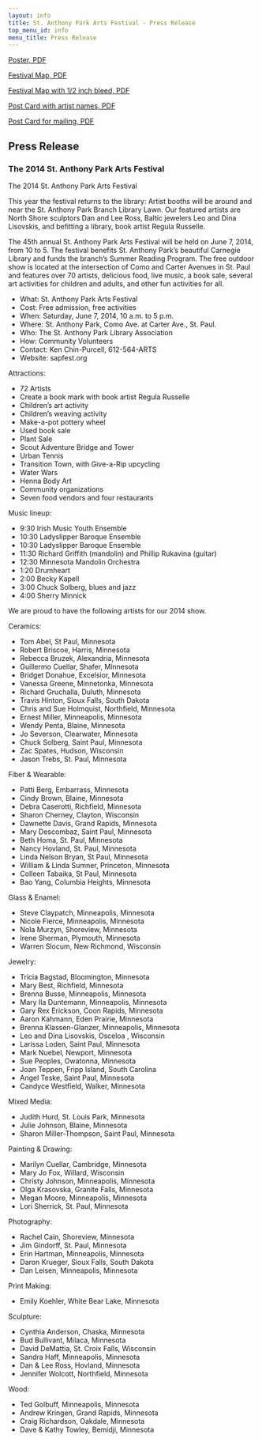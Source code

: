 ```yaml
---
layout: info
title: St. Anthony Park Arts Festival - Press Release
top_menu_id: info
menu_title: Press Release
---
```


[Poster, PDF](/info/SAPAFposter14.pdf)

[Festival Map, PDF](/info/Map2014.pdf)

[Festival Map with 1/2 inch bleed, PDF](/info/Map2014Bordered.pdf)

[Post Card with artist names, PDF](/info/SAPcardArtists.pdf)

[Post Card for mailing, PDF](/info/SAPpostcardmailers.pdf)

## Press Release

### The 2014 St. Anthony Park Arts Festival

The 2014 St. Anthony Park Arts Festival

This year the festival returns to the library: 
Artist booths will be around and near the St. Anthony Park Branch Library Lawn. 
Our featured artists are North Shore sculptors Dan and Lee Ross, 
Baltic jewelers Leo and Dina Lisovskis, 
and befitting a library, book artist Regula Russelle.

The 45th annual St. Anthony Park Arts Festival 
will be held on June 7, 2014, from 10 to 5. 
The festival benefits St. Anthony Park’s beautiful Carnegie Library 
and funds the branch’s Summer Reading Program. 
The free outdoor show is located at the intersection of 
Como and Carter Avenues in St. Paul and features over 70 artists, 
delicious food, live music, a book sale, 
several art activities for children and adults, and other fun activities for all.

- What: St. Anthony Park Arts Festival 
- Cost: Free admission, free activities
- When: Saturday, June 7, 2014, 10 a.m. to 5 p.m.
- Where: St. Anthony Park, Como Ave. at Carter Ave., St. Paul.
- Who: The St. Anthony Park Library Association   
- How: Community Volunteers
- Contact: Ken Chin-Purcell, 612-564-ARTS
- Website: sapfest.org

Attractions:

- 72 Artists
- Create a book mark with book artist Regula Russelle
- Children’s art activity
- Children’s weaving activity
- Make-a-pot pottery wheel
- Used book sale
- Plant Sale
- Scout Adventure Bridge and Tower
- Urban Tennis
- Transition Town, with Give-a-Rip upcycling
- Water Wars
- Henna Body Art
- Community organizations
- Seven food vendors and four restaurants

Music lineup:

- 9:30  Irish Music Youth Ensemble
- 10:30  Ladyslipper Baroque Ensemble
- 10:30  Ladyslipper Baroque Ensemble
- 11:30  Richard Griffith (mandolin) and Phillip Rukavina (guitar)
- 12:30  Minnesota Mandolin Orchestra
- 1:20  Drumheart
- 2:00  Becky Kapell
- 3:00  Chuck Solberg, blues and jazz
- 4:00  Sherry Minnick 

We are proud to have the following artists for our 2014 show. 

Ceramics:

- Tom Abel,    St Paul, Minnesota
- Robert Briscoe,    Harris, Minnesota
- Rebecca Bruzek,    Alexandria, Minnesota
- Guillermo Cuellar,    Shafer, Minnesota
- Bridget Donahue,    Excelsior, Minnesota
- Vanessa Greene,    Minnetonka, Minnesota
- Richard Gruchalla,    Duluth, Minnesota
- Travis Hinton,    Sioux Falls, South Dakota
- Chris and Sue Holmquist,    Northfield, Minnesota
- Ernest Miller,    Minneapolis, Minnesota
- Wendy Penta,    Blaine, Minnesota
- Jo Severson,    Clearwater, Minnesota
- Chuck Solberg,    Saint Paul, Minnesota
- Zac Spates,    Hudson, Wisconsin
- Jason Trebs,    St. Paul, Minnesota

Fiber & Wearable:

- Patti Berg,    Embarrass, Minnesota
- Cindy Brown,    Blaine, Minnesota
- Debra Caserotti,    Richfield, Minnesota
- Sharon Cherney,    Clayton, Wisconsin
- Dawnette Davis,    Grand Rapids, Minnesota
- Mary Descombaz,    Saint Paul, Minnesota
- Beth Homa,    St. Paul, Minnesota
- Nancy Hovland,    St. Paul, Minnesota
- Linda Nelson Bryan,    St Paul, Minnesota
- William & Linda Sumner,    Princeton, Minnesota
- Colleen Tabaika,    St Paul, Minnesota
- Bao Yang,    Columbia Heights, Minnesota

Glass & Enamel:

- Steve Claypatch,    Minneapolis, Minnesota
- Nicole Fierce,    Minneapolis, Minnesota
- Nola Murzyn,    Shoreview, Minnesota
- Irene Sherman,    Plymouth, Minnesota
- Warren Slocum,    New Richmond, Wisconsin

Jewelry:

- Tricia Bagstad,    Bloomington, Minnesota
- Mary Best,    Richfield, Minnesota
- Brenna Busse,    Minneapolis, Minnesota
- Mary Ila Duntemann,    Minneapolis, Minnesota
- Gary Rex Erickson,    Coon Rapids, Minnesota
- Aaron Kahmann,    Eden Prairie, Minnesota
- Brenna Klassen-Glanzer,    Minneapolis, Minnesota
- Leo and Dina Lisovskis,    Osceloa , Wisconsin
- Larissa Loden,    Saint Paul, Minnesota
- Mark Nuebel,    Newport, Minnesota
- Sue Peoples,    Owatonna, Minnesota
- Joan Teppen,    Fripp Island, South Carolina
- Angel Teske,    Saint Paul, Minnesota
- Candyce Westfield,    Walker, Minnesota

Mixed Media:

- Judith Hurd,    St. Louis Park, Minnesota
- Julie Johnson,    Blaine, Minnesota
- Sharon Miller-Thompson,    Saint Paul, Minnesota

Painting & Drawing:

- Marilyn Cuellar,    Cambridge, Minnesota
- Mary Jo Fox,    Willard, Wisconsin
- Christy Johnson,    Minneapolis, Minnesota
- Olga Krasovska,    Granite Falls, Minnesota
- Megan Moore,    Minneapolis, Minnesota
- Lori Sherrick,    St. Paul, Minnesota

Photography:

- Rachel Cain,    Shoreview, Minnesota
- Jim Gindorff,    St. Paul, Minnesota
- Erin Hartman,    Minneapolis, Minnesota
- Daron Krueger,    Sioux Falls, South Dakota
- Dan Leisen,    Minneapolis, Minnesota

Print Making:

- Emily Koehler,    White Bear Lake, Minnesota

Sculpture:

- Cynthia Anderson,    Chaska, Minnesota
- Bud Bullivant,    Milaca, Minnesota
- David DeMattia,    St. Croix Falls, Wisconsin
- Sandra Haff,    Minneapolis, Minnesota
- Dan & Lee Ross,    Hovland, Minnesota
- Jennifer Wolcott,    Northfield, Minnesota

Wood:

- Ted Golbuff,    Minneapolis, Minnesota
- Andrew Kringen,    Grand Rapids, Minnesota
- Craig Richardson,    Oakdale, Minnesota
- Dave & Kathy Towley,    Bemidji, Minnesota

